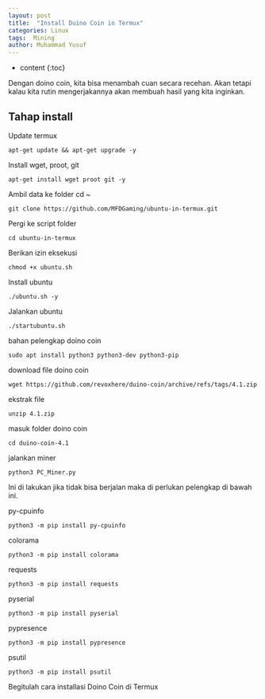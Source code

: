 ```yaml
---
layout: post
title:  "Install Duino Coin in Termux"
categories: Linux
tags:  Mining
author: Muhammad Yusuf
---
```


* content
{:toc}

Dengan doino coin, kita bisa menambah cuan secara recehan. Akan tetapi kalau kita rutin mengerjakannya akan membuah hasil yang kita inginkan.

## Tahap install

Update termux

```
apt-get update && apt-get upgrade -y
```

Install wget, proot, git

```
apt-get install wget proot git -y
```

Ambil data ke folder cd ~

```
git clone https://github.com/MFDGaming/ubuntu-in-termux.git
```

Pergi ke script folder

```
cd ubuntu-in-termux
```

Berikan izin eksekusi

```
chmod +x ubuntu.sh
```

Install ubuntu

```
./ubuntu.sh -y
```

Jalankan ubuntu

```
./startubuntu.sh
```

bahan pelengkap doino coin

```
sudo apt install python3 python3-dev python3-pip
```

download file doino coin

```
wget https://github.com/revoxhere/duino-coin/archive/refs/tags/4.1.zip
```

ekstrak file

```
unzip 4.1.zip
```

masuk folder doino coin

```
cd duino-coin-4.1
```

jalankan miner

```
python3 PC_Miner.py
```

Ini di lakukan jika tidak bisa berjalan maka di perlukan pelengkap di bawah ini.


py-cpuinfo

```
python3 -m pip install py-cpuinfo
```
colorama

```
python3 -m pip install colorama
```

requests

```
python3 -m pip install requests
```

pyserial

```
python3 -m pip install pyserial
```

pypresence

```
python3 -m pip install pypresence
```

psutil

```
python3 -m pip install psutil
```

Begitulah cara installasi Doino Coin di Termux